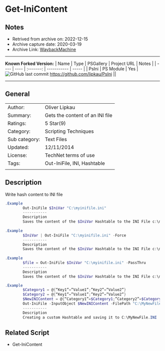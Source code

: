 # Get-IniContent

## Notes

 - Retrived from archive on: 2022-12-15
 - Archive capture date: 2020-03-19
 - Archive Link: [WaybackMachine](https://web.archive.org/web/20200319232856/https://gallery.technet.microsoft.com/7d7c867f-026e-4620-bf32-eca99b4e42f4)

---

**Known Forked Version:**
  | Name | Type | PSGallery | Project URL | Notes |
  | ---- | ---- | :-------: | ----------- | ----- |
  | PsIni | PS Module | Yes | ![GitHub last commit](https://img.shields.io/github/last-commit/lipkau/PSini?style=social) <https://github.com/lipkau/PsIni> ||

---

## General

|||
| --- | --- |
| Author:       |    Oliver Lipkau |
| Summary:      |    Gets the content of an INI file |
| Ratings:      |    5 Star(9) |
| Category:     |    Scripting Techniques |
| Sub category: |    Text Files |
| Updated:      |    12/11/2014 |
| License:      |    TechNet terms of use |
| Tags:         |    Out-IniFile, INI, Hashtable |
|||

## Description

Write hash content to INI file

```powershell
.Example
        Out-IniFile $IniVar "C:\myinifile.ini"
        -----------
        Description
        Saves the content of the $IniVar Hashtable to the INI File c:\myinifile.ini
       
.Example
        $IniVar | Out-IniFile "C:\myinifile.ini" -Force
        -----------
        Description
        Saves the content of the $IniVar Hashtable to the INI File c:\myinifile.ini and overwrites the file if it is already present
       
.Example
        $file = Out-IniFile $IniVar "C:\myinifile.ini" -PassThru
        -----------
        Description
        Saves the content of the $IniVar Hashtable to the INI File c:\myinifile.ini and saves the file into $file

.Example
        $Category1 = @{“Key1”=”Value1”;”Key2”=”Value2”}
        $Category2 = @{“Key1”=”Value1”;”Key2”=”Value2”}
        $NewINIContent = @{“Category1”=$Category1;”Category2”=$Category2}
        Out-IniFile -InputObject $NewINIContent -FilePath "C:\MyNewFile.INI"
        -----------
        Description
        Creating a custom Hashtable and saving it to C:\MyNewFile.INI
```

## Related Script

- Get-IniContent

